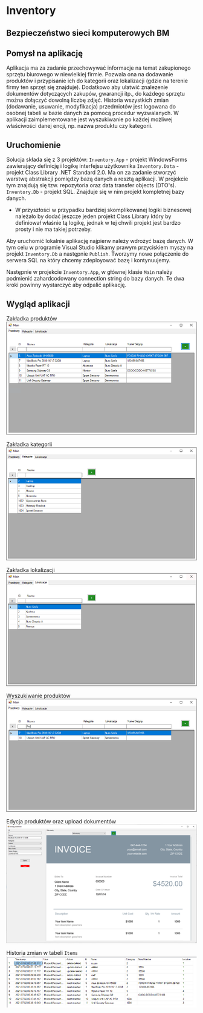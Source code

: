 # Inventory
## Bezpieczeństwo sieci komputerowych BM

## Pomysł na aplikację

Aplikacja ma za zadanie przechowywać informacje na temat zakupionego sprzętu biurowego w niewielkiej firmie. Pozwala ona na dodawanie produktów i przypisanie ich do kategorii oraz lokalizacji (gdzie na terenie firmy ten sprzęt się znajduje). Dodatkowo aby ułatwić znalezenie dokumentów dotyczących zakupów, gwarancji itp., do każdego sprzętu można dołączyć dowolną liczbę zdjęć. Historia wszystkich zmian (dodawanie, usuwanie, modyfikacja) przedmiotów jest logowana do osobnej tabeli w bazie danych za pomocą procedur wyzwalanych. W aplikacji zaimplementowane jest wyszukiwanie po każdej możliwej właściwości danej encji, np. nazwa produktu czy kategorii.

## Uruchomienie 

Solucja składa się z 3 projektów:
`Inventory.App` - projekt WindowsForms zawierający definicję i logikę interfejsu użytkownika
`Inventory.Data` - projekt Class Library .NET Standard 2.0. Ma on za zadanie stworzyć warstwę abstrakcji pomiędzy bazą danych a resztą aplikacji. W projekcie tym znajdują się tzw. repozytoria oraz data transfer objects (DTO's).
`Inventory.Db` - projekt SQL. Znajduje się w nim projekt kompletnej bazy danych.

* W przyszłości w przypadku bardziej skomplikowanej logiki biznesowej należało by dodać jeszcze jeden projekt Class Library który by definiował właśnie tą logikę, jednak w tej chwili projekt jest bardzo prosty i nie ma takiej potrzeby.

Aby uruchomić lokalnie aplikację najpierw należy wdrożyć bazę danych. W tym celu w programie Visual Studio klikamy prawym przyciskiem myszy na projekt `Inventory.Db` a następnie `Publish`. Tworzymy nowe połączenie do serwera SQL na który chcemy zdeployować bazę i kontynuujemy.

Następnie w projekcie `Inventory.App`, w głównej klasie `Main` należy podmienić zahardcodowany connection string do bazy danych. Te dwa kroki powinny wystarczyć aby odpalić aplikację.

## Wygląd aplikacji

Zakładka produktów
![1](doc/1.PNG)

Zakładka kategorii
![2](doc/2.PNG)

Zakładka lokalizacji
![3](doc/3.PNG)

Wyszukiwanie produktów
![4](doc/4.PNG)


Edycja produktów oraz upload dokumentów
![5](doc/5.PNG)


Historia zmian w tabeli `Items`
![6](doc/6.PNG)
